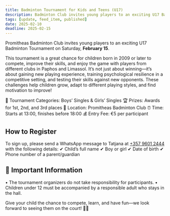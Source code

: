 ```yaml
---
title: Badminton Tournament for Kids and Teens (U17)
description: Badminton Club invites young players to an exciting U17 Badminton Tournament on Saturday, February 15!
tags: [update, feed_item, published]
date: 2025-02-10
deadline: 2025-02-15
---
```


Promitheas Badminton Club invites young players to an exciting U17 Badminton Tournament on Saturday, **February 15**.

This tournament is a great chance for children born in 2009 or later to compete, improve their skills, and enjoy the game with players from different clubs in Paphos and Limassol.
It’s not just about winning—it’s about gaining new playing experience, training psychological resilience in a competitive setting, and testing their skills against new opponents. These challenges help children grow, adapt to different playing styles, and find motivation to improve!

🏸 Tournament Categories: Boys’ Singles & Girls’ Singles
🏆 Prizes: Awards for 1st, 2nd, and 3rd places
📍 Location: Promitheas Badminton Club
⏰ Time: Starts at 13:00, finishes before 18:00
💰 Entry Fee: €5 per participant

## How to Register

To sign up, please send a WhatsApp message to Tatjana at [+357 9601 2444](tel:+35796012444) with the following details:
✔ Child’s full name
✔ Boy or girl
✔ Date of birth
✔ Phone number of a parent/guardian

## 📌 Important Information

• The tournament organizers do not take responsibility for participants.
• Children under 12 must be accompanied by a responsible adult who stays in the hall.

Give your child the chance to compete, learn, and have fun—we look forward to seeing them on the court! 🏸✨
